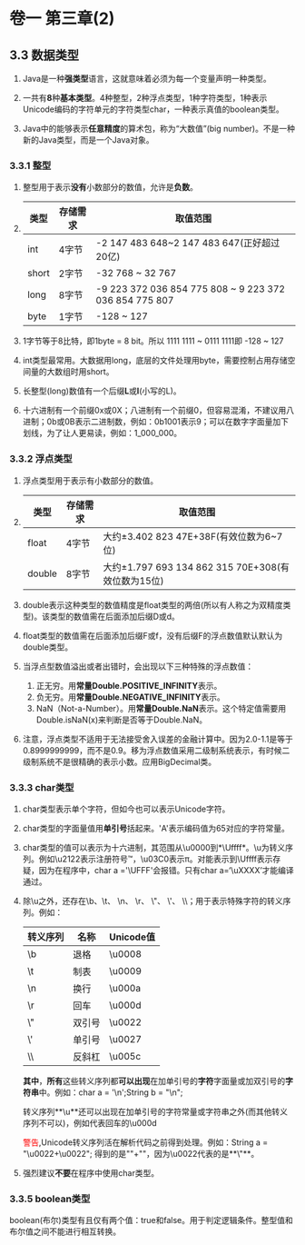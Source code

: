 # 卷一 第三章(2)

## 3.3 数据类型

1. Java是一种**强类型**语言，这就意味着必须为每一个变量声明一种类型。
2. 一共有**8**种**基本类型**。4种整型，2种浮点类型，1种字符类型，1种表示Unicode编码的字符单元的字符类型char，一种表示真值的boolean类型。

3. Java中的能够表示**任意精度**的算术包，称为“大数值”(big number)。不是一种新的Java类型，而是一个Java对象。

### 3.3.1 整型

1. 整型用于表示**没有**小数部分的数值，允许是**负数**。

2. | 类型  | 存储需求 | 取值范围                                               |
   | ----- | -------- | ------------------------------------------------------ |
   | int   | 4字节    | -2 147 483 648~2 147 483 647(正好超过20亿)             |
   | short | 2字节    | -32 768 ~ 32 767                                       |
   | long  | 8字节    | -9 223 372 036 854 775 808 ~ 9 223 372 036 854 775 807 |
   | byte  | 1字节    | -128 ~ 127                                             |

3. 1字节等于8比特，即1byte = 8 bit。所以 1111 1111 ~ 0111 1111即 -128 ~ 127

4. int类型最常用。大数据用long，底层的文件处理用byte，需要控制占用存储空间量的大数组时用short。

5. 长整型(long)数值有一个后缀**L**或**l**(小写的L)。

6. 十六进制有一个前缀0x或0X；八进制有一个前缀0，但容易混淆，不建议用八进制；0b或0B表示二进制数，例如：0b1001表示9；可以在数字字面量加下划线，为了让人更易读，例如：1_000_000。

### 3.3.2 浮点类型
1. 浮点类型用于表示有小数部分的数值。

2. | 类型   | 存储需求 | 取值范围                                           |
   | ------ | -------- | -------------------------------------------------- |
   | float  | 4字节    | 大约±3.402 823 47E+38F(有效位数为6~7位)            |
   | double | 8字节    | 大约±1.797 693 134 862 315 70E+308(有效位数为15位) |

3. double表示这种类型的数值精度是float类型的两倍(所以有人称之为双精度类型)。该类型的数值需在后面添加后缀D或d。

4. float类型的数值需在后面添加后缀F或f，没有后缀F的浮点数值默认默认为double类型。

5. 当浮点型数值溢出或者出错时，会出现以下三种特殊的浮点数值：

   1. 正无穷。用**常量Double.POSITIVE_INFINITY**表示。
   2. 负无穷。用**常量Double.NEGATIVE_INFINITY**表示。
   3. NaN（Not-a-Number）。用**常量Double.NaN**表示。这个特定值需要用Double.isNaN(x)来判断是否等于Double.NaN。

6. 注意，浮点类型不适用于无法接受舍入误差的金融计算中。因为2.0-1.1是等于0.8999999999，而不是0.9。移为浮点数值采用二级制系统表示，有时候二级制系统不是很精确的表示小数。应用BigDecimal类。

### 3.3.3 char类型

1. char类型表示单个字符，但如今也可以表示Unicode字符。

2. char类型的字面量值用**单引号**括起来。'A'表示编码值为65对应的字符常量。

3. char类型的值可以表示为十六进制，其范围从\u0000到*\Uffff*。\u为转义序列。例如\u2122表示注册符号™，\u03C0表示π。对能表示到\Uffff表示存疑，因为在程序中，char a ='\UFFF'会报错。只有char a=‘\uXXXX’才能编译通过。

4. 除\u之外，还存在\b、\t、 \n、 \r、 \\"、 \\'、 \\\\；用于表示特殊字符的转义序列。例如：

   | 转义序列 | 名称   | Unicode值 |
   | -------- | ------ | --------- |
   | \b       | 退格   | \u0008    |
   | \t       | 制表   | \u0009    |
   | \n       | 换行   | \u000a    |
   | \r       | 回车   | \u000d    |
   | \\"      | 双引号 | \u0022    |
   | \\'      | 单引号 | \u0027    |
   | \\\\     | 反斜杠 | \u005c    |

   **其中**，**所有**这些转义序列都**可以出现**在加单引号的**字符**字面量或加双引号的**字符串**中。例如：char a = '\n';String b = "\n";  

   转义序列**\u**还可以出现在加单引号的字符常量或字符串之外(而其他转义序列不可以)，例如代表回车的\u000d

   <span style="color:red">警告</span>,Unicode转义序列活在解析代码之前得到处理。例如：String a = "\u0022+\u0022"; 得到的是""+""，因为\u0022代表的是**\\"**。
5. 强烈建议**不要**在程序中使用char类型。

### 3.3.5 boolean类型
boolean(布尔)类型有且仅有两个值：true和false。用于判定逻辑条件。整型值和布尔值之间不能进行相互转换。